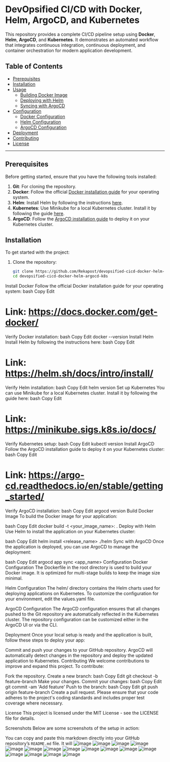 # DevOpsified CI/CD with Docker, Helm, ArgoCD, and Kubernetes

This repository provides a complete CI/CD pipeline setup using **Docker**, **Helm**, **ArgoCD**, and **Kubernetes**. It demonstrates an automated workflow that integrates continuous integration, continuous deployment, and container orchestration for modern application development.

## Table of Contents

- [Prerequisites](#prerequisites)
- [Installation](#installation)
- [Usage](#usage)
  - [Building Docker Image](#building-docker-image)
  - [Deploying with Helm](#deploying-with-helm)
  - [Syncing with ArgoCD](#syncing-with-argocd)
- [Configuration](#configuration)
  - [Docker Configuration](#docker-configuration)
  - [Helm Configuration](#helm-configuration)
  - [ArgoCD Configuration](#argocd-configuration)
- [Deployment](#deployment)
- [Contributing](#contributing)
- [License](#license)

---

## Prerequisites

Before getting started, ensure that you have the following tools installed:

1. **Git**: For cloning the repository.
2. **Docker**: Follow the official [Docker installation guide](https://docs.docker.com/get-docker/) for your operating system.
3. **Helm**: Install Helm by following the instructions [here](https://helm.sh/docs/intro/install/).
4. **Kubernetes**: Use Minikube for a local Kubernetes cluster. Install it by following the guide [here](https://minikube.sigs.k8s.io/docs/).
5. **ArgoCD**: Follow the [ArgoCD installation guide](https://argo-cd.readthedocs.io/en/stable/getting_started/) to deploy it on your Kubernetes cluster.

## Installation

To get started with the project:

1. Clone the repository:
   ```bash
   git clone https://github.com/Rekapost/devopsified-cicd-docker-helm-argocd-k8s.git
   cd devopsified-cicd-docker-helm-argocd-k8s


Install Docker
Follow the official Docker installation guide for your operating system:
bash
Copy
Edit
# Link: https://docs.docker.com/get-docker/
Verify Docker installation:
bash
Copy
Edit
docker --version
Install Helm
Install Helm by following the instructions here:
bash
Copy
Edit
# Link: https://helm.sh/docs/intro/install/
Verify Helm installation:
bash
Copy
Edit
helm version
Set up Kubernetes
You can use Minikube for a local Kubernetes cluster. Install it by following the guide here:
bash
Copy
Edit
# Link: https://minikube.sigs.k8s.io/docs/
Verify Kubernetes setup:
bash
Copy
Edit
kubectl version
Install ArgoCD
Follow the ArgoCD installation guide to deploy it on your Kubernetes cluster:
bash
Copy
Edit
# Link: https://argo-cd.readthedocs.io/en/stable/getting_started/
Verify ArgoCD installation:
bash
Copy
Edit
argocd version
Build Docker Image
To build the Docker image for your application:

bash
Copy
Edit
docker build -t <your_image_name>:<tag> .
Deploy with Helm
Use Helm to install the application on your Kubernetes cluster:

bash
Copy
Edit
helm install <release_name> ./helm
Sync with ArgoCD
Once the application is deployed, you can use ArgoCD to manage the deployment:

bash
Copy
Edit
argocd app sync <app_name>
Configuration
Docker Configuration
The Dockerfile in the root directory is used to build your Docker image. It is optimized for multi-stage builds to keep the image size minimal.

Helm Configuration
The helm/ directory contains the Helm charts used for deploying applications on Kubernetes. To customize the configuration for your environment, edit the values.yaml file.

ArgoCD Configuration
The ArgoCD configuration ensures that all changes pushed to the Git repository are automatically reflected in the Kubernetes cluster. The repository configuration can be customized either in the ArgoCD UI or via the CLI.

Deployment
Once your local setup is ready and the application is built, follow these steps to deploy your app:

Commit and push your changes to your GitHub repository.
ArgoCD will automatically detect changes in the repository and deploy the updated application to Kubernetes.
Contributing
We welcome contributions to improve and expand this project. To contribute:

Fork the repository.
Create a new branch:
bash
Copy
Edit
git checkout -b feature-branch
Make your changes.
Commit your changes:
bash
Copy
Edit
git commit -am 'Add feature'
Push to the branch:
bash
Copy
Edit
git push origin feature-branch
Create a pull request.
Please ensure that your code adheres to the project's coding standards and includes proper test coverage where necessary.

License
This project is licensed under the MIT License - see the LICENSE file for details.


Screenshots
Below are some screenshots of the setup in action:

You can copy and paste this markdown directly into your GitHub repository’s `README.md` file. It will
![image](https://github.com/user-attachments/assets/d8da2aeb-e4d0-4095-ba35-16313f47965d)
![image](https://github.com/user-attachments/assets/bf23e294-fc59-4192-93f9-f0c5db560615)
![image](https://github.com/user-attachments/assets/b72fc885-0f1e-426b-8ef4-107ce14b18df)
![image](https://github.com/user-attachments/assets/770695a6-959a-4959-baed-8feba4a66df5)
![image](https://github.com/user-attachments/assets/3b91eab8-1bef-4de6-872f-876c547c3f93)
![image](https://github.com/user-attachments/assets/fb0e7ac9-837d-4c8a-ad8b-c128cff2e163)
![image](https://github.com/user-attachments/assets/7aa2a25b-6f4e-41ba-95ad-b4323589df17)
![image](https://github.com/user-attachments/assets/69bc3835-426c-4f11-9a5f-9e91df126580)
![image](https://github.com/user-attachments/assets/04cff97c-8fbb-4e88-9aee-089b90f2e389)
![image](https://github.com/user-attachments/assets/9ab03b42-8e46-4442-9ded-119f37361598)
![image](https://github.com/user-attachments/assets/c39e6181-89a0-490a-8c56-05f45fbb100b)
![image](https://github.com/user-attachments/assets/3377e853-6d43-4664-b762-f6e49d0751f8)
![image](https://github.com/user-attachments/assets/89063be4-5b51-4c13-9f14-df9ccbb18f6f)
![image](https://github.com/user-attachments/assets/80d295a0-2c1c-4233-817c-c22aafe11fb6)
![image](https://github.com/user-attachments/assets/7354ae87-00c7-429d-ac2e-3e0b68466e95)
![image](https://github.com/user-attachments/assets/62a6869f-281c-4eef-8a40-1907a8540b7b)
